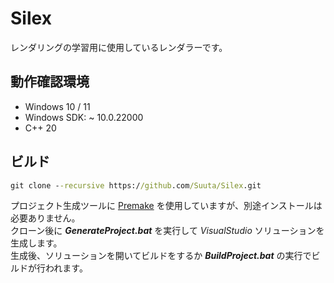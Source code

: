 # Silex

レンダリングの学習用に使用しているレンダラーです。<br>



## 動作確認環境

* Windows 10 / 11
* Windows SDK:  ~ 10.0.22000
* C++ 20



## ビルド

```bat
git clone --recursive https://github.com/Suuta/Silex.git
```

プロジェクト生成ツールに [Premake](https://premake.github.io/) を使用していますが、別途インストールは必要ありません。<br>
クローン後に ***GenerateProject.bat*** を実行して *VisualStudio* ソリューションを生成します。<br>
生成後、ソリューションを開いてビルドをするか ***BuildProject.bat*** の実行でビルドが行われます。<br>
